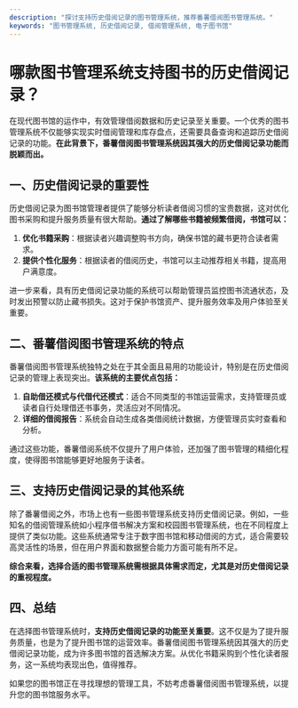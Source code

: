 ```yaml
---
description: "探讨支持历史借阅记录的图书管理系统，推荐番薯借阅图书管理系统。"
keywords: "图书管理系统, 历史借阅记录, 借阅管理系统, 电子图书馆"
---
```

# 哪款图书管理系统支持图书的历史借阅记录？

在现代图书馆的运作中，有效管理借阅数据和历史记录至关重要。一个优秀的图书管理系统不仅能够实现实时借阅管理和库存盘点，还需要具备查询和追踪历史借阅记录的功能。**在此背景下，番薯借阅图书管理系统因其强大的历史借阅记录功能而脱颖而出。**

## 一、历史借阅记录的重要性

历史借阅记录为图书馆管理者提供了能够分析读者借阅习惯的宝贵数据，这对优化图书采购和提升服务质量有很大帮助。**通过了解哪些书籍被频繁借阅，书馆可以：**

1. **优化书籍采购**：根据读者兴趣调整购书方向，确保书馆的藏书更符合读者需求。
2. **提供个性化服务**：根据读者的借阅历史，书馆可以主动推荐相关书籍，提高用户满意度。

进一步来看，具有历史借阅记录功能的系统可以帮助管理员监控图书流通状态，及时发出预警以防止藏书损失。这对于保护书馆资产、提升服务效率及用户体验至关重要。

## 二、番薯借阅图书管理系统的特点

番薯借阅图书管理系统独特之处在于其全面且易用的功能设计，特别是在历史借阅记录的管理上表现突出。**该系统的主要优点包括：**

1. **自助借还模式与代借代还模式**：适合不同类型的书馆运营需求，支持管理员或读者自行处理借还书事务，灵活应对不同情况。
2. **详细的借阅报告**：系统会自动生成各类借阅统计数据，方便管理员实时查看和分析。

通过这些功能，番薯借阅系统不仅提升了用户体验，还加强了图书管理的精细化程度，使得图书馆能够更好地服务于读者。

## 三、支持历史借阅记录的其他系统

除了番薯借阅之外，市场上也有一些图书管理系统支持历史借阅记录。例如，一些知名的借阅管理系统如小程序借书解决方案和校园图书管理系统，也在不同程度上提供了类似功能。这些系统通常专注于数字图书馆和移动借阅的方式，适合需要较高灵活性的场景，但在用户界面和数据整合能力方面可能有所不足。

**综合来看，选择合适的图书管理系统需根据具体需求而定，尤其是对历史借阅记录的重视程度。**

## 四、总结

在选择图书管理系统时，**支持历史借阅记录的功能至关重要**。这不仅是为了提升服务质量，也是为了提升图书馆的运营效率。番薯借阅图书管理系统因其强大的历史借阅记录功能，成为许多图书馆的首选解决方案。从优化书籍采购到个性化读者服务，这一系统均表现出色，值得推荐。

如果您的图书馆正在寻找理想的管理工具，不妨考虑番薯借阅图书管理系统，以提升您的图书馆服务水平。
